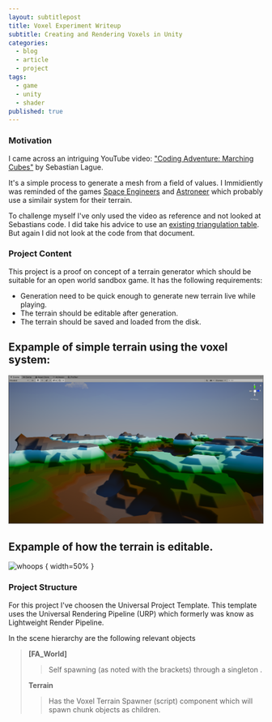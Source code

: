 ```yaml
---
layout: subtitlepost
title: Voxel Experiment Writeup
subtitle: Creating and Rendering Voxels in Unity
categories:
  - blog
  - article
  - project
tags:
  - game
  - unity
  - shader
published: true
---
```


### Motivation
I came across an intriguing YouTube video: ["Coding Adventure: Marching Cubes"](https://www.youtube.com/watch?v=M3iI2l0ltbE) by Sebastian Lague. 

It's a simple process to generate a mesh from a field of values. I Immidiently was reminded of the games [Space Engineers](https://store.steampowered.com/app/244850/Space_Engineers/) and [Astroneer](https://store.steampowered.com/app/361420/ASTRONEER/) which probably use a similair system for their terrain. 

To challenge myself I've only used the video as reference and not looked at Sebastians code. I did take his advice to use an [existing triangulation table](http://paulbourke.net/geometry/polygonise/). But again I did not look at the code from that document.


### Project Content

This project is a proof on concept of a terrain generator which should be suitable for an open world sandbox game.
It has the following requirements:
- Generation need to be quick enough to generate new terrain live while playing.
- The terrain should be editable after generation.
- The terrain should be saved and loaded from the disk.

## Expample of simple terrain using the voxel system:
![Simple Terrain without props](/images/Voxel_Terrain_Simple.png "Simple Terrain without props")

## Expample of how the terrain is editable.
![whoops](/images/404.jpg "whoops") { width=50% }


### Project Structure
For this project I've choosen the Universal Project Template. This template uses the Universal Rendering Pipeline (URP) which formerly was know as Lightweight Render Pipeline.

In the scene hierarchy are the following relevant objects

> **[FA_World]**
> > Self spawning (as noted with the brackets) through a singleton .
> 
> **Terrain**
> > Has the Voxel Terrain Spawner (script) component which will spawn chunk objects as children.

